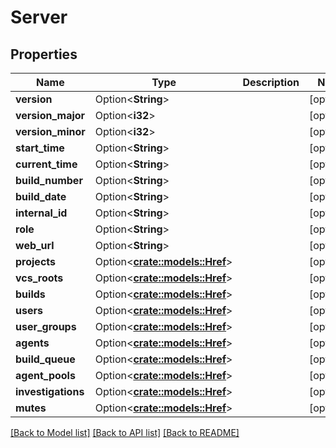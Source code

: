 # Server

## Properties

Name | Type | Description | Notes
------------ | ------------- | ------------- | -------------
**version** | Option<**String**> |  | [optional]
**version_major** | Option<**i32**> |  | [optional]
**version_minor** | Option<**i32**> |  | [optional]
**start_time** | Option<**String**> |  | [optional]
**current_time** | Option<**String**> |  | [optional]
**build_number** | Option<**String**> |  | [optional]
**build_date** | Option<**String**> |  | [optional]
**internal_id** | Option<**String**> |  | [optional]
**role** | Option<**String**> |  | [optional]
**web_url** | Option<**String**> |  | [optional]
**projects** | Option<[**crate::models::Href**](href.md)> |  | [optional]
**vcs_roots** | Option<[**crate::models::Href**](href.md)> |  | [optional]
**builds** | Option<[**crate::models::Href**](href.md)> |  | [optional]
**users** | Option<[**crate::models::Href**](href.md)> |  | [optional]
**user_groups** | Option<[**crate::models::Href**](href.md)> |  | [optional]
**agents** | Option<[**crate::models::Href**](href.md)> |  | [optional]
**build_queue** | Option<[**crate::models::Href**](href.md)> |  | [optional]
**agent_pools** | Option<[**crate::models::Href**](href.md)> |  | [optional]
**investigations** | Option<[**crate::models::Href**](href.md)> |  | [optional]
**mutes** | Option<[**crate::models::Href**](href.md)> |  | [optional]

[[Back to Model list]](../README.md#documentation-for-models) [[Back to API list]](../README.md#documentation-for-api-endpoints) [[Back to README]](../README.md)


